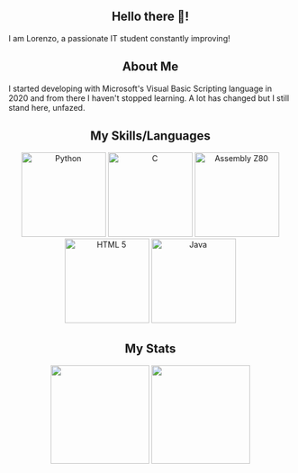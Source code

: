 <h2 align="center">Hello there 👋!</h2>
<p align="left">I am Lorenzo, a passionate IT student constantly improving!</p>

###

<h2 align="center">About Me</h2>
<p align="left">I started developing with Microsoft's Visual Basic Scripting language in 2020 and from there I haven't stopped learning. A lot has changed but I still stand here, unfazed.</p>

###

<h2 align="center">My Skills/Languages</h2>
<div align="center">
  
  <img src="https://cdn.jsdelivr.net/gh/devicons/devicon/icons/python/python-original.svg" height="150" alt="Python"/>
  <img src="https://cdn.jsdelivr.net/gh/devicons/devicon/icons/c/c-line.svg" height="150" alt="C"/>
  <img src="https://user-images.githubusercontent.com/103866722/177873824-ac727cae-29d5-406d-87de-93bb2bf21f02.png" height="150" alt="Assembly Z80"/>
  <img src="https://upload.wikimedia.org/wikipedia/commons/3/38/HTML5_Badge.svg" height="150" alt="HTML 5"/>
  <img src="https://cdn.jsdelivr.net/gh/devicons/devicon/icons/java/java-plain.svg" height="150" alt="Java"/>
  
</div>

###

<h2 align="center">My Stats</h2>
<div align="center">

  <img src="https://github-readme-stats.vercel.app/api?username=DarkMatt3r06&theme=tokyonight&show_icons=true&hide_border=true&count_private=false" height="175" />
  <img src="https://github-readme-stats.vercel.app/api/top-langs/?username=DarkMatt3r06&theme=tokyonight&show_icons=true&hide_border=true&layout=compact" height="175" />

</div>
